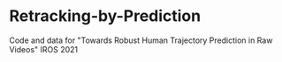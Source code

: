# Retracking-by-Prediction
Code and data for "Towards Robust Human Trajectory Prediction in Raw Videos" IROS 2021
